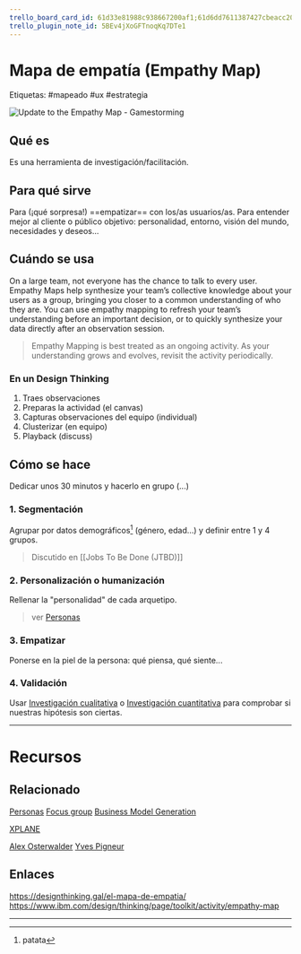 ```yaml
---
trello_board_card_id: 61d33e81988c938667200af1;61d6dd7611387427cbeacc20
trello_plugin_note_id: 5BEv4jXoGFTnoqKq7DTe1
---
```

# Mapa de empatía (Empathy Map)
Etiquetas: #mapeado #ux #estrategia

![Update to the Empathy Map - Gamestorming](https://gamestorming.com/wp-content/uploads/2017/07/Empathy-Map-006-PNG.png)

## Qué es
Es una herramienta de investigación/facilitación.

## Para qué sirve
Para (¡qué sorpresa!) ==empatizar== con los/as usuarios/as. Para entender mejor al cliente o público objetivo: personalidad, entorno, visión del mundo, necesidades y deseos...

## Cuándo se usa
On a large team, not everyone has the chance to talk to every user. Empathy Maps help synthesize your team’s collective knowledge about your users as a group, bringing you closer to a common understanding of who they are. You can use empathy mapping to refresh your team’s understanding before an important decision, or to quickly synthesize your data directly after an observation session. 

>Empathy Mapping is best treated as an ongoing activity. As your understanding grows and evolves, revisit the activity periodically.

### En un Design Thinking
1. Traes observaciones
2. Preparas la actividad (el canvas)
3. Capturas observaciones del equipo (individual)
4. Clusterizar (en equipo)
5. Playback (discuss)

## Cómo se hace
Dedicar unos 30 minutos y hacerlo en grupo (...)

### 1. Segmentación
Agrupar por datos demográficos[^1] (género, edad...) y definir entre 1 y 4 grupos.

> Discutido en [[Jobs To Be Done (JTBD)]]

### 2. Personalización o humanización
Rellenar la "personalidad" de cada arquetipo.

> ver [Personas](diseo-de-experiencia/investigacin/tcnicas-de-investigacin/personas.md)

### 3. Empatizar
Ponerse en la piel de la persona: qué piensa, qué siente...

### 4. Validación
Usar [Investigación cualitativa](diseo-de-experiencia/investigacin/tipos-de-investigacin/investigacin-cualitativa.md) o [Investigación cuantitativa](diseo-de-experiencia/investigacin/tipos-de-investigacin/investigacin-cuantitativa.md) para comprobar si nuestras hipótesis son ciertas.



---

# Recursos

## Relacionado
[Personas](diseo-de-experiencia/investigacin/tcnicas-de-investigacin/personas.md)
[Focus group](diseo-de-experiencia/investigacin/tcnicas-de-investigacin/focus-group.md)
[Business Model Generation](diseo-de-estrategia/business-model-generation.md)

[XPLANE](false)

[Alex Osterwalder](false)
[Yves Pigneur](false)

## Enlaces
https://designthinking.gal/el-mapa-de-empatia/
https://www.ibm.com/design/thinking/page/toolkit/activity/empathy-map

---

[^1]: patata